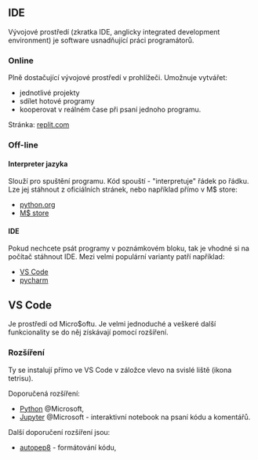 ## IDE
Vývojové prostředí (zkratka IDE, anglicky integrated development environment) je software usnadňující práci programátorů.

### Online
Plně dostačující vývojové prostředí v prohlížeči. Umožnuje vytvářet: 
- jednotlivé projekty
- sdílet hotové programy
- kooperovat v reálném čase při psaní jednoho programu.

Stránka: [replit.com](https://replit.com/)

### Off-line
#### Interpreter jazyka
Slouží pro spuštění programu. Kód spouští - "interpretuje" řádek po řádku. Lze jej stáhnout z oficiálních stránek, 
nebo například přímo v M$ store:
- [python.org](https://www.python.org/downloads/)
- [M$ store](https://www.microsoft.com/store/productid/9NRWMJP3717K?ocid=pdpshare)

#### IDE
Pokud nechcete psát programy v poznámkovém bloku, tak je vhodné si na počítač stáhnout IDE. 
Mezi velmi populární varianty patří například:
- [VS Code](https://code.visualstudio.com/)
- [pycharm](https://www.jetbrains.com/pycharm)

## VS Code 
Je prostředí od Micro$oftu. Je velmi jednoduché a veškeré další funkcionality se do něj získávají pomocí rozšíření. 
 
### Rozšíření
Ty se instalují přímo ve VS Code v záložce vlevo na svislé liště (ikona tetrisu).

Doporučená rozšíření:
- [Python](https://marketplace.visualstudio.com/items?itemName=ms-python.python) @Microsoft,
- [Jupyter](https://marketplace.visualstudio.com/items?itemName=ms-toolsai.jupyter) @Microsoft - interaktivní notebook na psaní kódu a komentářů.

Další doporučení rozšíření jsou:
- [autopep8](https://marketplace.visualstudio.com/items?itemName=ms-python.autopep8) - formátování kódu,